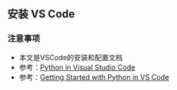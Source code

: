 ## 安装 VS Code

### 注意事项

- 本文是VSCode的安装和配置文档
- 参考：[Python in Visual Studio Code](https://code.visualstudio.com/docs/languages/python)
- 参考：[Getting Started with Python in VS Code](https://code.visualstudio.com/docs/python/python-tutorial)
